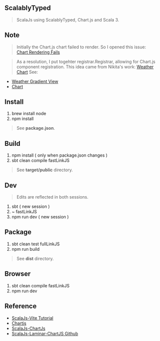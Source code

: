 ScalablyTyped
-------------
>ScalaJs using ScalablyTyped, Chart.js and Scala 3.

Note
----
>Initially the Chart.js chart failed to render. So I opened this issue:
>[Chart Rendering Fails](https://github.com/sjrd/scalajs-sbt-vite-laminar-chartjs-example/issues/6)

>As a resolution, I put togehter registrar.Registrar, allowing for Chart.js component registration.
>This idea came from Nikita's work: [Weather Chart](https://demo.laminar.dev/app/weather/gradient/squamish)
>See:

* [Weather Gradient View](https://github.com/raquo/laminar-full-stack-demo/blob/master/client/src/main/scala/com/raquo/app/weather/WeatherGradientView.scala#L18-L191)
* [Chart](https://github.com/raquo/laminar-full-stack-demo/blob/master/client/src/main/scala/vendor/chartjs/Chart.scala)

Install
-------
1. brew install node
2. npm install
>See **package.json**.

Build
-----
1. npm install ( only when package.json changes )
2. sbt clean compile fastLinkJS
>See **target/public** directory.

Dev
---
>Edits are reflected in both sessions.
1. sbt ( new session )
2. ~ fastLinkJS
3. npm run dev ( new session )

Package
-------
1. sbt clean test fullLinkJS
2. npm run build
>See **dist** directory.

Browser
-------
1. sbt clean compile fastLinkJS
2. npm run dev

Reference
---------
* [ScalaJs-Vite Tutorial](https://www.scala-js.org/doc/tutorial/scalajs-vite.html)
* [Chartjs](https://www.chartjs.org/docs/latest/)
* [ScalaJs-ChartJs](https://www.scala-js.org/doc/tutorial/scalablytyped.html)
* [ScalaJs-Laminar-ChartJS Github](https://github.com/sjrd/scalajs-sbt-vite-laminar-chartjs-example)
